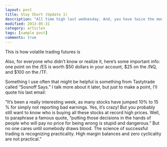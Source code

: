 ```yaml
---
layout: post
title: Stay Short (Update 1)
description: "All time high last wednesday. And, you have twice the money you have been using."
modified: 2013-05-31
category: articles
tags: [sample post]
comments: true  
---
```


This is how volatile trading futures is

Also, for everyone who didn’t know or realize it, here’s some important info: one point on the /ES is worth $50 dollars in your account, $25 on the /NQ, and $100 on the /TF.

Something I use often that might be helpful is something from Tastytrade called “Sosnoff Says.” I talk more about it later, but just to make a point, I’ll quote his last email:

"It’s been a really interesting week, as many stocks have jumped 10% to 15 % for simply not reporting bad earnings. Yes, it’s crazy! But you probably still want to know who is buying all these stocks at record high prices. Well, to paraphrase a famous quote, “putting those decisions in the hands of people who will pay no price for being wrong is stupid and dangerous.” But no one cares until somebody draws blood. The science of successful trading is recognizing practicality. High margin balances and zero cyclicality are not practical."
